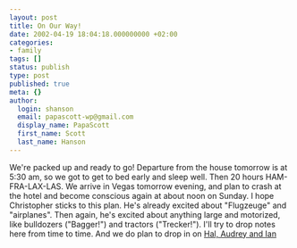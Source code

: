 ```yaml
---
layout: post
title: On Our Way!
date: 2002-04-19 18:04:18.000000000 +02:00
categories:
- family
tags: []
status: publish
type: post
published: true
meta: {}
author:
  login: shanson
  email: papascott-wp@gmail.com
  display_name: PapaScott
  first_name: Scott
  last_name: Hanson
---
```

<p>We're packed up and ready to go! Departure from the house tomorrow is at 5:30 am, so we got to get to bed early and sleep well. Then 20 hours HAM-FRA-LAX-LAS. We arrive in Vegas tomorrow evening, and plan to crash at the hotel and become conscious again at about noon on Sunday. I hope Christopher sticks to this plan. He's already excited about "Flugzeuge" and "airplanes". Then again, he's excited about anything large and motorized, like bulldozers ("Bagger!") and tractors ("Trecker!"). I'll try to drop notes here from time to time. And we do plan to drop in on <a href="http://hal.editthispage.com/">Hal, Audrey and Ian</a></p>

